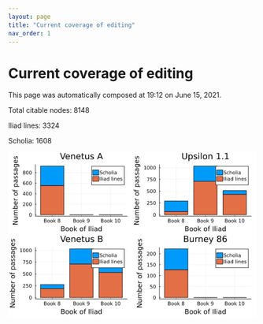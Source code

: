 ```yaml
---
layout: page
title: "Current coverage of editing"
nav_order: 1
---
```



# Current coverage of editing

This page was automatically composed at 19:12 on June 15, 2021.

Total citable nodes: 8148

Iliad lines: 3324

Scholia: 1608

![Summary of coverage](./coverage.png)